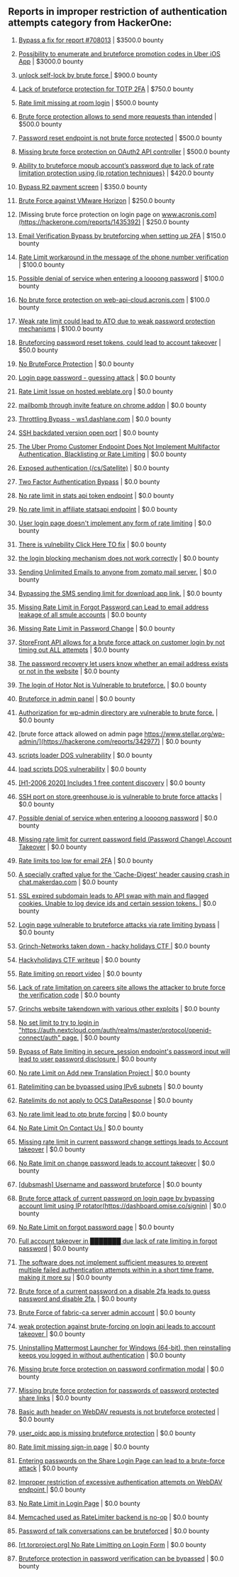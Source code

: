 ## Reports in improper restriction of authentication attempts category from HackerOne:

1. [Bypass a fix for report #708013](https://hackerone.com/reports/1363672) | $3500.0 bounty

2. [Possibility to enumerate and bruteforce promotion codes in Uber iOS App](https://hackerone.com/reports/125707) | $3000.0 bounty

3. [unlock self-lock by brute force ](https://hackerone.com/reports/410221) | $900.0 bounty

4. [Lack of bruteforce protection for TOTP 2FA](https://hackerone.com/reports/1265709) | $750.0 bounty

5. [Rate limit missing at room login](https://hackerone.com/reports/385381) | $500.0 bounty

6. [Brute force protection allows to send more requests than intended](https://hackerone.com/reports/1918525) | $500.0 bounty

7. [Password reset endpoint is not brute force protected](https://hackerone.com/reports/1987062) | $500.0 bounty

8. [Missing brute force protection on OAuth2 API controller](https://hackerone.com/reports/1258448) | $500.0 bounty

9. [Ability to bruteforce mopub account’s password due to lack of rate limitation protection using {ip rotation techniques}](https://hackerone.com/reports/819930) | $420.0 bounty

10. [Bypass R2 payment screen](https://hackerone.com/reports/2170559) | $350.0 bounty

11. [Brute Force against VMware Horizon](https://hackerone.com/reports/1278072) | $250.0 bounty

12. [Missing brute force protection on login page on www.acronis.com](https://hackerone.com/reports/1435392) | $250.0 bounty

13. [Email Verification Bypass by bruteforcing when setting up 2FA](https://hackerone.com/reports/1394984) | $150.0 bounty

14. [Rate Limit workaround in the message of the phone number verification ](https://hackerone.com/reports/619578) | $100.0 bounty

15. [Possible denial of service when entering a loooong password](https://hackerone.com/reports/840598) | $100.0 bounty

16. [No brute force protection on web-api-cloud.acronis.com](https://hackerone.com/reports/972045) | $100.0 bounty

17. [Weak rate limit could lead to ATO due to weak password protection mechanisms](https://hackerone.com/reports/1065186) | $100.0 bounty

18. [Bruteforcing password reset tokens, could lead to account takeover](https://hackerone.com/reports/271533) | $50.0 bounty

19. [No BruteForce Protection](https://hackerone.com/reports/223337) | $0.0 bounty

20. [Login page password - guessing attack](https://hackerone.com/reports/244909) | $0.0 bounty

21. [Rate Limit Issue on hosted.weblate.org](https://hackerone.com/reports/229825) | $0.0 bounty

22. [mailbomb through invite feature on chrome addon](https://hackerone.com/reports/233376) | $0.0 bounty

23. [Throttling Bypass - ws1.dashlane.com](https://hackerone.com/reports/225897) | $0.0 bounty

24. [SSH backdated version open port](https://hackerone.com/reports/255627) | $0.0 bounty

25. [The Uber Promo Customer Endpoint Does Not Implement Multifactor Authentication, Blacklisting or Rate Limiting](https://hackerone.com/reports/293359) | $0.0 bounty

26. [Exposed authentication (/cs/Satellite)](https://hackerone.com/reports/292463) | $0.0 bounty

27. [Two Factor Authentication Bypass](https://hackerone.com/reports/350288) | $0.0 bounty

28. [No rate limit in stats api token endpoint](https://hackerone.com/reports/412526) | $0.0 bounty

29. [No rate limit in affiliate statsapi endpoint](https://hackerone.com/reports/413505) | $0.0 bounty

30. [User login page doesn't implement any form of rate limiting](https://hackerone.com/reports/410451) | $0.0 bounty

31. [There is vulnebility Click Here TO fix](https://hackerone.com/reports/319036) | $0.0 bounty

32. [the login blocking mechanism does not work correctly](https://hackerone.com/reports/504362) | $0.0 bounty

33. [Sending Unlimited Emails to anyone from zomato mail server.](https://hackerone.com/reports/518928) | $0.0 bounty

34. [Bypassing the SMS sending limit for download app link.](https://hackerone.com/reports/517711) | $0.0 bounty

35. [Missing Rate Limit in Forgot Password can Lead to email address leakage of all smule accounts](https://hackerone.com/reports/441161) | $0.0 bounty

36. [Missing Rate Limit in Password Change](https://hackerone.com/reports/440495) | $0.0 bounty

37. [StoreFront API allows for a brute force attack on customer login by not timing out ALL attempts](https://hackerone.com/reports/708013) | $0.0 bounty

38. [The password recovery let users know whether an email address exists or not in the website](https://hackerone.com/reports/681468) | $0.0 bounty

39. [The login of Hotor Not is Vulnerable to bruteforce.](https://hackerone.com/reports/744692) | $0.0 bounty

40. [Bruteforce in admin panel](https://hackerone.com/reports/341074) | $0.0 bounty

41. [Authorization for wp-admin directory are vulnerable to brute force.](https://hackerone.com/reports/788420) | $0.0 bounty

42. [brute force attack allowed on admin page https://www.stellar.org/wp-admin/](https://hackerone.com/reports/342977) | $0.0 bounty

43. [scripts loader DOS vulnerability](https://hackerone.com/reports/690338) | $0.0 bounty

44. [load scripts DOS vulnerability](https://hackerone.com/reports/826238) | $0.0 bounty

45. [[H1-2006 2020]  Includes 1 free content discovery](https://hackerone.com/reports/894198) | $0.0 bounty

46. [SSH port on store.greenhouse.io is vulnerable to brute force attacks](https://hackerone.com/reports/897556) | $0.0 bounty

47. [Possible denial of service when entering a loooong password](https://hackerone.com/reports/952349) | $0.0 bounty

48. [Missing rate limit for current password field (Password Change) Account Takeover](https://hackerone.com/reports/827484) | $0.0 bounty

49. [Rate limits too low for email 2FA](https://hackerone.com/reports/979820) | $0.0 bounty

50. [A specially crafted value for the 'Cache-Digest' header causing crash in  chat.makerdao.com](https://hackerone.com/reports/972936) | $0.0 bounty

51. [SSL expired subdomain leads to API swap with main and flagged cookies. Unable to log device ids and certain session tokens. ](https://hackerone.com/reports/1024880) | $0.0 bounty

52. [Login page vulnerable to bruteforce attacks via rate limiting bypass](https://hackerone.com/reports/1040471) | $0.0 bounty

53. [Grinch-Networks taken down - hacky holidays CTF ](https://hackerone.com/reports/1069189) | $0.0 bounty

54. [Hackyholidays CTF writeup](https://hackerone.com/reports/1065583) | $0.0 bounty

55. [Rate limiting on report video](https://hackerone.com/reports/948146) | $0.0 bounty

56. [Lack of rate limitation on careers site allows the attacker to brute force the verification code](https://hackerone.com/reports/1075827) | $0.0 bounty

57. [Grinchs website takendown with various other exploits](https://hackerone.com/reports/1069034) | $0.0 bounty

58. [No set limit to try to login in "https://auth.nextcloud.com/auth/realms/master/protocol/openid-connect/auth" page.](https://hackerone.com/reports/855304) | $0.0 bounty

59. [Bypass of Rate limiting in secure_session endpoint's password input will lead to user password disclosure ](https://hackerone.com/reports/269318) | $0.0 bounty

60. [No rate Limit on Add new Translation Project ](https://hackerone.com/reports/1238749) | $0.0 bounty

61. [Ratelimiting can be bypassed using IPv6 subnets](https://hackerone.com/reports/1154003) | $0.0 bounty

62. [Ratelimits do not apply to OCS DataResponse](https://hackerone.com/reports/1214158) | $0.0 bounty

63. [No rate limit lead to otp brute forcing](https://hackerone.com/reports/1060541) | $0.0 bounty

64. [No Rate Limit On  Contact Us ](https://hackerone.com/reports/1166069) | $0.0 bounty

65. [Missing rate limit in current password change settings leads to Account takeover](https://hackerone.com/reports/1170522) | $0.0 bounty

66. [No Rate limit on change password leads to account takeover](https://hackerone.com/reports/1165285) | $0.0 bounty

67. [[dubsmash] Username and password bruteforce](https://hackerone.com/reports/1165225) | $0.0 bounty

68. [Brute force attack of current password on  login page by bypassing account limit using IP rotator(https://dashboard.omise.co/signin)](https://hackerone.com/reports/1466967) | $0.0 bounty

69. [No Rate Limit on forgot password page](https://hackerone.com/reports/1317494) | $0.0 bounty

70. [Full account takeover in ███████ due lack of rate limiting in forgot password](https://hackerone.com/reports/1059758) | $0.0 bounty

71. [The software does not implement sufficient measures to prevent multiple failed authentication attempts within in a short time frame, making it more su](https://hackerone.com/reports/1591504) | $0.0 bounty

72. [Brute force of a current password on a disable 2fa leads to guess password and disable 2fa.](https://hackerone.com/reports/1465277) | $0.0 bounty

73. [Brute Force of fabric-ca server admin account](https://hackerone.com/reports/411364) | $0.0 bounty

74. [weak protection against brute-forcing on login api leads to account takeover ](https://hackerone.com/reports/766875) | $0.0 bounty

75. [Uninstalling Mattermost Launcher for Windows (64-bit), then reinstalling keeps you logged in without authentication](https://hackerone.com/reports/1797661) | $0.0 bounty

76. [Missing brute force protection on password confirmation modal](https://hackerone.com/reports/1842114) | $0.0 bounty

77. [Missing brute force protection for passwords of password protected share links](https://hackerone.com/reports/1894653) | $0.0 bounty

78. [Basic auth header on WebDAV requests is not bruteforce protected](https://hackerone.com/reports/1879549) | $0.0 bounty

79. [user_oidc app is missing bruteforce protection](https://hackerone.com/reports/1954711) | $0.0 bounty

80. [Rate limit missing sign-in page](https://hackerone.com/reports/1285441) | $0.0 bounty

81. [Entering passwords on the Share Login Page can lead to a brute-force attack](https://hackerone.com/reports/2039447) | $0.0 bounty

82. [Improper restriction of excessive authentication attempts on WebDAV endpoint ](https://hackerone.com/reports/1924212) | $0.0 bounty

83. [No Rate Limit in Login Page](https://hackerone.com/reports/1322243) | $0.0 bounty

84. [Memcached used as RateLimiter backend is no-op](https://hackerone.com/reports/2110945) | $0.0 bounty

85. [Password of talk conversations can be bruteforced](https://hackerone.com/reports/2094473) | $0.0 bounty

86. [[rt.torproject.org] No Rate Limitting on Login Form](https://hackerone.com/reports/265706) | $0.0 bounty

87. [Bruteforce protection in password verification can be bypassed](https://hackerone.com/reports/2230915) | $0.0 bounty

